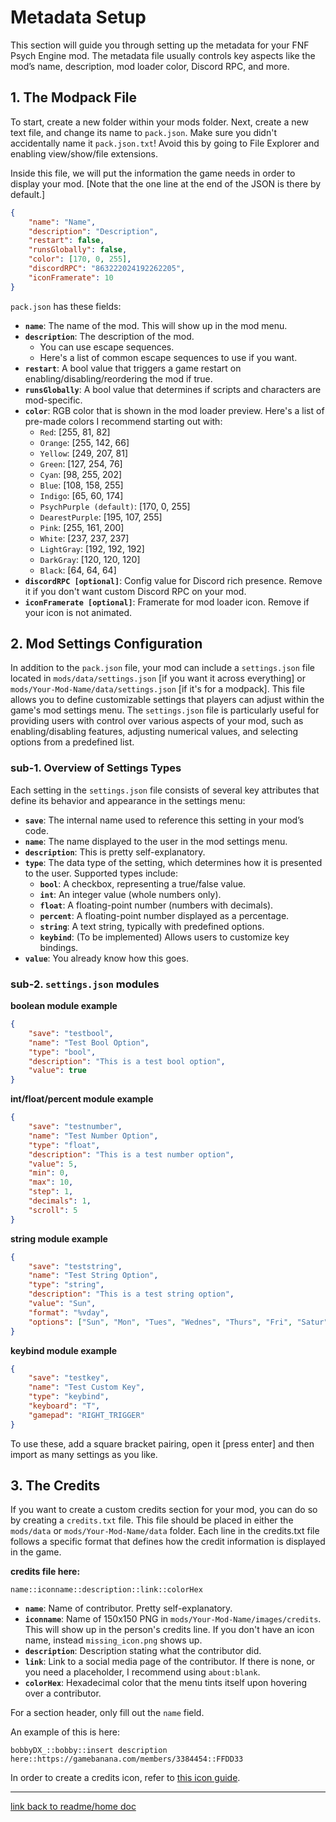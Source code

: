 # Metadata Setup

This section will guide you through setting up the metadata for your FNF Psych Engine mod. The metadata file usually controls key aspects like the mod’s name, description, mod loader color, Discord RPC, and more.

## 1. **The Modpack File**

To start, create a new folder within your mods folder. Next, create a new text file, and change its name to `pack.json`. Make sure you didn't accidentally name it `pack.json.txt`! Avoid this by going to File Explorer and enabling view/show/file extensions.

Inside this file, we will put the information the game needs in order to display your mod. [Note that the one line at the end of the JSON is there by default.]

```json
{
    "name": "Name",
    "description": "Description",
    "restart": false,
    "runsGlobally": false,
    "color": [170, 0, 255],
    "discordRPC": "863222024192262205",
    "iconFramerate": 10
}
```

`pack.json` has these fields:

- **`name`**: The name of the mod. This will show up in the mod menu.
- **`description`**: The description of the mod.
  - You can use escape sequences.
  - Here's a list of common escape sequences to use if you want.
- **`restart`**: A bool value that triggers a game restart on enabling/disabling/reordering the mod if true.
- **`runsGlobally`**: A bool value that determines if scripts and characters are mod-specific.
- **`color`**: RGB color that is shown in the mod loader preview. Here's a list of pre-made colors I recommend starting out with:
  - `Red`: [255, 81, 82]
  - `Orange`: [255, 142, 66]
  - `Yellow`: [249, 207, 81]
  - `Green`: [127, 254, 76]
  - `Cyan`: [98, 255, 202]
  - `Blue`: [108, 158, 255]
  - `Indigo`: [65, 60, 174]
  - `PsychPurple (default)`: [170, 0, 255]
  - `DearestPurple`: [195, 107, 255]
  - `Pink`: [255, 161, 200]
  - `White`: [237, 237, 237]
  - `LightGray`: [192, 192, 192]
  - `DarkGray`: [120, 120, 120]
  - `Black`: [64, 64, 64]
- **`discordRPC [optional]`**: Config value for Discord rich presence. Remove it if you don't want custom Discord RPC on your mod.
- **`iconFramerate [optional]`**: Framerate for mod loader icon. Remove if your icon is not animated.

## 2. **Mod Settings Configuration**

In addition to the `pack.json` file, your mod can include a `settings.json` file located in `mods/data/settings.json` [if you want it across everything] or `mods/Your-Mod-Name/data/settings.json` [if it's for a modpack]. This file allows you to define customizable settings that players can adjust within the game's mod settings menu. The `settings.json` file is particularly useful for providing users with control over various aspects of your mod, such as enabling/disabling features, adjusting numerical values, and selecting options from a predefined list.

### sub-1. **Overview of Settings Types**

Each setting in the `settings.json` file consists of several key attributes that define its behavior and appearance in the settings menu:

- **`save`**: The internal name used to reference this setting in your mod’s code.
- **`name`**: The name displayed to the user in the mod settings menu.
- **`description`**: This is pretty self-explanatory.
- **`type`**: The data type of the setting, which determines how it is presented to the user. Supported types include:
  - **`bool`**: A checkbox, representing a true/false value.
  - **`int`**: An integer value (whole numbers only).
  - **`float`**: A floating-point number (numbers with decimals).
  - **`percent`**: A floating-point number displayed as a percentage.
  - **`string`**: A text string, typically with predefined options.
  - **`keybind`**: (To be implemented) Allows users to customize key bindings.
- **`value`**: You already know how this goes.

### sub-2. **`settings.json` modules**

**boolean module example**

```json
{
    "save": "testbool",
    "name": "Test Bool Option",
    "type": "bool",
    "description": "This is a test bool option",
    "value": true
}
```

**int/float/percent module example**

```json
{
    "save": "testnumber",
    "name": "Test Number Option",
    "type": "float",
    "description": "This is a test number option",
    "value": 5,
    "min": 0,
    "max": 10,
    "step": 1,
    "decimals": 1,
    "scroll": 5
}
```

**string module example**

```json
{
    "save": "teststring",
    "name": "Test String Option",
    "type": "string",
    "description": "This is a test string option",
    "value": "Sun",
    "format": "%vday",
    "options": ["Sun", "Mon", "Tues", "Wednes", "Thurs", "Fri", "Satur"]
}
```

**keybind module example**

```json
{
    "save": "testkey",
    "name": "Test Custom Key",
    "type": "keybind",
    "keyboard": "T",
    "gamepad": "RIGHT_TRIGGER"
}
```

To use these, add a square bracket pairing, open it [press enter] and then import as many settings as you like.

## 3. **The Credits**

If you want to create a custom credits section for your mod, you can do so by creating a `credits.txt` file. This file should be placed in either the `mods/data` or `mods/Your-Mod-Name/data` folder. Each line in the credits.txt file follows a specific format that defines how the credit information is displayed in the game.

**credits file here:**

```plaintext
name::iconname::description::link::colorHex
```

- **`name`**: Name of contributor. Pretty self-explanatory.
- **`iconname`**: Name of 150x150 PNG in `mods/Your-Mod-Name/images/credits`. This will show up in the person's credits line. If you don't have an icon name, instead `missing_icon.png` shows up.
- **`description`**: Description stating what the contributor did.
- **`link`**: Link to a social media page of the contributor. If there is none, or you need a placeholder, I recommend using `about:blank`.
- **`colorHex`**: Hexadecimal color that the menu tints itself upon hovering over a contributor.

For a section header, only fill out the `name` field.

An example of this is here:

```plaintext
bobbyDX_::bobby::insert description here::https://gamebanana.com/members/3384454::FFDD33
```

In order to create a credits icon, refer to [this icon guide](https://gamebanana.com/tuts/17214).

---
[link back to readme/home doc](https://github.com/BobbyDrawz/psych-engine-modding-docs-unofficial/blob/main/README.md)
